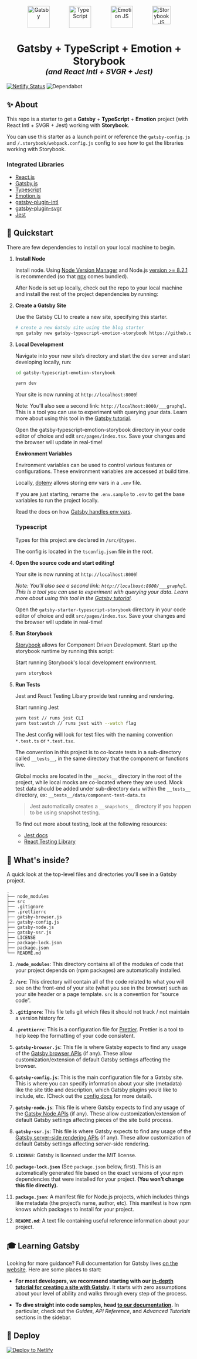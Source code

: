 <p align="center" style="display: flex; justify-content: space-between; max-width:390px; margin-left: auto; margin-right: auto;">
  <a href="https://www.gatsbyjs.org">
    <img alt="Gatsby" src="https://www.gatsbyjs.org/monogram.svg" width="60" />
  </a>
  <a href="https://www.typescriptlang.org">
    <img alt="TypeScript" src="https://cloud.githubusercontent.com/assets/3449303/18765110/8c5c603e-8114-11e6-9166-554b0face27b.png" width="60" />
  </a>
  <a href="https://emotion.sh">
    <img alt="Emotion JS" src="https://camo.githubusercontent.com/209bdea972b9b6ef90220c59ecbe66d35ffefa8a/68747470733a2f2f63646e2e7261776769742e636f6d2f746b6834342f656d6f74696f6e2f6d61737465722f656d6f74696f6e2e706e67" width="60" />
  </a>
  <a href="https://storybook.js.org">
    <img alt="Storybook JS" src="https://raw.githubusercontent.com/react-theming/storybook-addon-material-ui/master/docs/logos/Storybook.png" width="50" />
  </a>
</p>

<h1 align="center">
  <div>
  Gatsby + TypeScript + Emotion + Storybook
  </div>
  <div style="font-style: italic; font-size: 20px">
  (and React Intl + SVGR + Jest)
  </div>
</h1>

[![Netlify Status](https://api.netlify.com/api/v1/badges/e97163d4-66e5-4abb-b6a9-27c4a278c7c2/deploy-status)](https://app.netlify.com/sites/gatsby-typescript-emotion-storybook/deploys) ![Dependabot](https://flat.badgen.net/dependabot/duncanleung/gatsby-typescript-emotion-storybook?icon=dependabot)

## ✨ About

This repo is a starter to get a **Gatsby** + **TypeScript** + **Emotion** project (with React Intl + SVGR + Jest) working with **Storybook**.

You can use this starter as a launch point or reference the `gatsby-config.js` and `/.storybook/webpack.config.js` config to see how to get the libraries working with Storybook.

### Integrated Libraries

- [React.js](https://reactjs.org/)
- [Gatsby.js](https://www.gatsbyjs.org/)
- [Typescript](https://www.typescriptlang.org/)
- [Emotion.js](https://emotion.sh/)
- [gatsby-plugin-intl](https://github.com/wiziple/gatsby-plugin-intl/)
- [gatsby-plugin-svgr](https://github.com/zabute/gatsby-plugin-svgr/)
- [Jest](https://jestjs.io/)

## 🚀 Quickstart

There are few dependencies to install on your local machine to begin.

1. **Install Node**

   Install node. Using [Node Version Manager](https://github.com/nvm-sh/nvm) and Node.js [version >= 8.2.1](https://nodejs.org/en/download/releases/) is recommended (so that [npx](https://www.npmjs.com/package/npx) comes bundled).

   After Node is set up locally, check out the repo to your local machine and install the rest of the project dependencies by running:

2. **Create a Gatsby Site**

   Use the Gatsby CLI to create a new site, specifying this starter.

   ```sh
   # create a new Gatsby site using the blog starter
   npx gatsby new gatsby-typescript-emotion-storybook https://github.com/duncanleung/gatsby-typescript-emotion-storybook
   ```

3. **Local Development**

   Navigate into your new site’s directory and start the dev server and start developing locally, run:

   ```sh
   cd gatsby-typescript-emotion-storybook

   yarn dev
   ```

   Your site is now running at `http://localhost:8000`!

   Note: You'll also see a second link: `http://localhost:8000/___graphql`. This is a tool you can use to experiment with querying your data. Learn more about using this tool in the [Gatsby tutorial](https://www.gatsbyjs.org/tutorial/part-five/#introducing-graphiql).

   Open the gatsby-typescript-emotion-storybook directory in your code editor of choice and edit `src/pages/index.tsx`. Save your changes and the browser will update in real-time!

   **Environment Variables**

   Environment variables can be used to control various features or configurations. These environment variables are accessed at build time.

   Locally, [dotenv](https://www.npmjs.com/package/dotenv) allows storing env vars in a `.env` file.

   If you are just starting, rename the `.env.sample` to `.env` to get the base variables to run the project locally.

   Read the docs on how [Gatsby handles env vars](https://www.gatsbyjs.org/docs/environment-variables/).

   ### Typescript

   Types for this project are declared in `/src/@types`.

   The config is located in the `tsconfig.json` file in the root.

4. **Open the source code and start editing!**

   Your site is now running at `http://localhost:8000`!

   _Note: You'll also see a second link: _`http://localhost:8000/___graphql`_. This is a tool you can use to experiment with querying your data. Learn more about using this tool in the [Gatsby tutorial](https://www.gatsbyjs.org/tutorial/part-five/#introducing-graphiql)._

   Open the `gatsby-starter-typescript-storybook` directory in your code editor of choice and edit `src/pages/index.tsx`. Save your changes and the browser will update in real-time!

5. **Run Storybook**

   [Storybook](https://storybook.js.org) allows for Component Driven Development. Start up the storybook runtime by running this script:

   Start running Storybook's local development environment.

   ```bash
   yarn storybook
   ```

5)  **Run Tests**

    Jest and React Testing Libary provide test running and rendering.

    Start running Jest

    ```bash
    yarn test // runs jest CLI
    yarn test:watch // runs jest with --watch flag
    ```

    The Jest config will look for test files with the naming convention `*.test.ts` or `*.test.tsx`.

    The convention in this project is to co-locate tests in a sub-directory called `__tests__`, in the same directory that the component or functions live.

    Global mocks are located in the `__mocks__` directory in the root of the project, while local mocks are co-located where they are used.
    Mock test data should be added under sub-directory `data` within the `__tests__` directory, ex: `__tests__/data/component-test-data.ts`

    > Jest automatically creates a `__snapshots__` directory if you happen to be using snapshot testing.

    To find out more about testing, look at the following resources:

    - [Jest docs](https://jestjs.io/)
    - [React Testing Library](https://github.com/testing-library/react-testing-library)

## 🧐 What's inside?

A quick look at the top-level files and directories you'll see in a Gatsby project.

    .
    ├── node_modules
    ├── src
    ├── .gitignore
    ├── .prettierrc
    ├── gatsby-browser.js
    ├── gatsby-config.js
    ├── gatsby-node.js
    ├── gatsby-ssr.js
    ├── LICENSE
    ├── package-lock.json
    ├── package.json
    └── README.md

1.  **`/node_modules`**: This directory contains all of the modules of code that your project depends on (npm packages) are automatically installed.

2.  **`/src`**: This directory will contain all of the code related to what you will see on the front-end of your site (what you see in the browser) such as your site header or a page template. `src` is a convention for “source code”.

3.  **`.gitignore`**: This file tells git which files it should not track / not maintain a version history for.

4.  **`.prettierrc`**: This is a configuration file for [Prettier](https://prettier.io/). Prettier is a tool to help keep the formatting of your code consistent.

5.  **`gatsby-browser.js`**: This file is where Gatsby expects to find any usage of the [Gatsby browser APIs](https://www.gatsbyjs.org/docs/browser-apis/) (if any). These allow customization/extension of default Gatsby settings affecting the browser.

6.  **`gatsby-config.js`**: This is the main configuration file for a Gatsby site. This is where you can specify information about your site (metadata) like the site title and description, which Gatsby plugins you’d like to include, etc. (Check out the [config docs](https://www.gatsbyjs.org/docs/gatsby-config/) for more detail).

7.  **`gatsby-node.js`**: This file is where Gatsby expects to find any usage of the [Gatsby Node APIs](https://www.gatsbyjs.org/docs/node-apis/) (if any). These allow customization/extension of default Gatsby settings affecting pieces of the site build process.

8.  **`gatsby-ssr.js`**: This file is where Gatsby expects to find any usage of the [Gatsby server-side rendering APIs](https://www.gatsbyjs.org/docs/ssr-apis/) (if any). These allow customization of default Gatsby settings affecting server-side rendering.

9.  **`LICENSE`**: Gatsby is licensed under the MIT license.

10. **`package-lock.json`** (See `package.json` below, first). This is an automatically generated file based on the exact versions of your npm dependencies that were installed for your project. **(You won’t change this file directly).**

11. **`package.json`**: A manifest file for Node.js projects, which includes things like metadata (the project’s name, author, etc). This manifest is how npm knows which packages to install for your project.

12. **`README.md`**: A text file containing useful reference information about your project.

## 🎓 Learning Gatsby

Looking for more guidance? Full documentation for Gatsby lives [on the website](https://www.gatsbyjs.org/). Here are some places to start:

- **For most developers, we recommend starting with our [in-depth tutorial for creating a site with Gatsby](https://www.gatsbyjs.org/tutorial/).** It starts with zero assumptions about your level of ability and walks through every step of the process.

- **To dive straight into code samples, head [to our documentation](https://www.gatsbyjs.org/docs/).** In particular, check out the _Guides_, _API Reference_, and _Advanced Tutorials_ sections in the sidebar.

## 💫 Deploy

[![Deploy to Netlify](https://www.netlify.com/img/deploy/button.svg)](https://app.netlify.com/start/deploy?repository=https://github.com/duncanleung/gatsby-typescript-emotion-storybook)
